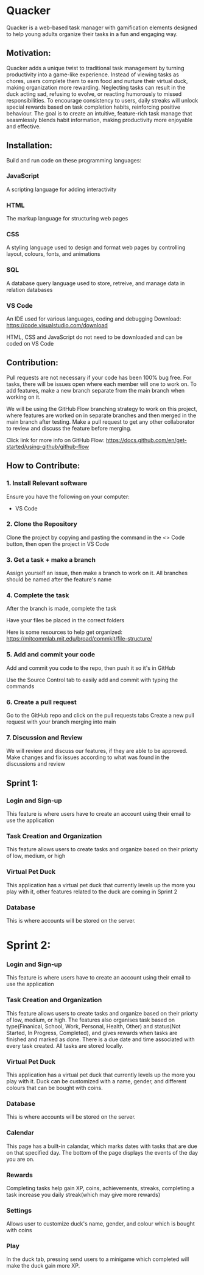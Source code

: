 # Quacker

Quacker is a web-based task manager with gamification elements designed to help young adults organize their tasks in a fun and engaging way.

## Motivation:

Quacker adds a unique twist to traditional task management by turning productivity into a game-like experience. Instead of viewing tasks as chores, users complete them to earn food and nurture their virtual duck, making organization more rewarding. Neglecting tasks can result in the duck acting sad, refusing to evolve, or reacting humorously to missed responsibilities. To encourage consistency to users, daily streaks will unlock special rewards based on task completion habits, reinforcing positive behaviour. The goal is to create an intuitive, feature-rich task manage that seasmlessly blends habit information, making productivity more enjoyable and effective. 
 
## Installation:

Build and run code on these programming languages:

### JavaScript

A scripting language for adding interactivity

### HTML

The markup language for structuring web pages 

### CSS

A styling language used to design and format web pages by controlling layout, colours, fonts, and animations 

### SQL

A database query language used to store, retreive, and manage data in relation databases

### VS Code

An IDE used for various languages, coding and debugging 
Download: https://code.visualstudio.com/download

HTML, CSS and JavaScript do not need to be downloaded and can be coded on VS Code

## Contribution: 

Pull requests are not necessary if your code has been 100% bug free. For tasks, there will be issues open where each member will one to work on. To add features, make a new branch separate from the main branch when working on it.

We will be using the GitHub Flow branching strategy to work on this project, where features are worked on in separate branches and then merged in the main branch after testing. Make a pull request to get any other collaborator to review and discuss the feature before merging.

Click link for more info on GitHub Flow: https://docs.github.com/en/get-started/using-github/github-flow

## How to Contribute:
 
### 1. Install Relevant software

Ensure you have the following on your computer:
- VS Code

### 2. Clone the Repository

Clone the project by copying and pasting the command in the <> Code button, then open the project in VS Code

### 3. Get a task + make a branch 

Assign yourself an issue, then make a branch to work on it. All branches should be named after the feature's name

### 4. Complete the task 
After the branch is made, complete the task

Have your files be placed in the correct folders

Here is some resources to help get organized: https://mitcommlab.mit.edu/broad/commkit/file-structure/

### 5. Add and commit your code
Add and commit you code to the repo, then push it so it's in GitHub

Use the Source Control tab to easily add and commit with typing the commands

### 6. Create a pull request
Go to the GitHub repo and click on the pull requests tabs
Create a new pull request with your branch merging into main

### 7. Discussion and Review

We will review and discuss our features, if they are able to be approved. Make changes and fix issues according to what was found in the discussions and review


## Sprint 1:

### Login and Sign-up
This feature is where users have to create an account using their email to use the application

### Task Creation and Organization
This feature allows users to create tasks and organize based on their priorty of low, medium, or high

### Virtual Pet Duck
This application has a virtual pet duck that currently levels up the more you play with it, other features related to the duck are coming in Sprint 2

### Database
This is where accounts will be stored on the server.

# Sprint 2:

### Login and Sign-up
This feature is where users have to create an account using their email to use the application

### Task Creation and Organization
This feature allows users to create tasks and organize based on their priorty of low, medium, or high. The features also organises task based on type(Finanical, School, Work, Personal, Health, Other) and status(Not Started, In Progress, Completed), and gives rewards when tasks are finished and marked as done. There is a due date and time associated with every task created. All tasks are stored locally.

### Virtual Pet Duck
This application has a virtual pet duck that currently levels up the more you play with it. Duck can be customized with a name, gender, and different colours that can be bought with coins.

### Database
This is where accounts will be stored on the server.

### Calendar
This page has a built-in calandar, which marks dates with tasks that are due on that specified day. The bottom of the page displays the events of the day you are on.

### Rewards
Completing tasks help gain XP, coins, achievements, streaks, completing a task increase you daily streak(which may give more rewards)

### Settings
Allows user to customize duck's name, gender, and colour which is bought with coins

### Play
In the duck tab, pressing send users to a minigame which completed will make the duck gain more XP.
